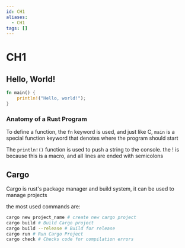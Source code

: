```yaml
---
id: CH1
aliases:
  - CH1
tags: []
---
```


# CH1

## Hello, World!

```rust
fn main() {
    println!("Hello, world!");
}
```

### Anatomy of a Rust Program

To define a function, the `fn` keyword is used, and just like C, `main` is a special function keyword that denotes where the program should start

The `println!()` function is used to push a string to the console. the ! is because this is a macro, and all lines are ended with semicolons

## Cargo

Cargo is rust's package manager and build system, it can be used to manage projects

the most used commands are:

```bash
cargo new project_name # create new cargo project
cargo build # Build Cargo project
cargo build --release # Build for release
cargo run # Run Cargo Project
cargo check # Checks code for compilation errors
```
